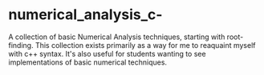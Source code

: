 # numerical_analysis_c-
A collection of basic Numerical Analysis techniques, starting with root-finding.
This collection exists primarily as a way for me to reaquaint myself with c++ syntax.
It's also useful for students wanting to see implementations of basic numerical techniques.
